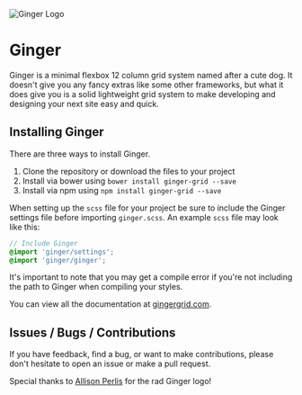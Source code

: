 ![Ginger Logo](https://gingergrid.firebaseapp.com/GingerHeader.jpg)

# Ginger #
Ginger is a minimal flexbox 12 column grid system named after a cute dog. It doesn't give
you any fancy extras like some other frameworks, but what it does give you is a
solid lightweight grid system to make developing and designing your next site
easy and quick.

## Installing Ginger ##
There are three ways to install Ginger.

1.  Clone the repository or download the files to your project
2.  Install via bower using `bower install ginger-grid --save`
3.  Install via npm using `npm install ginger-grid --save`

When setting up the `scss` file for your project be sure to include the Ginger
settings file before importing `ginger.scss`. An example `scss` file may look like this:

```scss
// Include Ginger
@import 'ginger/settings';
@import 'ginger/ginger';
```
It's important to note that you may get a compile error if you're not including
the path to Ginger when compiling your styles.

You can view all the documentation at [gingergrid.com](https://gingergrid.com).

## Issues / Bugs / Contributions ##
If you have feedback, find a bug, or want to make contributions, please don't
hesitate to open an issue or make a pull request.

Special thanks to [Allison Perlis](http://allisonperlis.com/) for the rad Ginger
logo!
